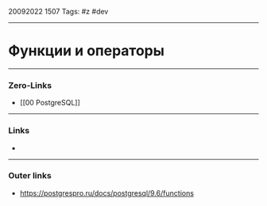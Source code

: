 20092022 1507
Tags: #z #dev

---
# Функции и операторы

---
### Zero-Links
- [[00 PostgreSQL]]

---
### Links
- 
---
### Outer links
- https://postgrespro.ru/docs/postgresql/9.6/functions
